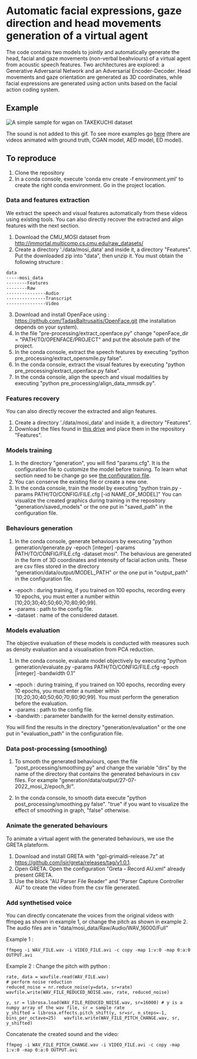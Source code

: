 # Automatic facial expressions, gaze direction and head movements generation of a virtual agent

The code contains two models to jointly and automatically generate the head, facial and gaze movements (non-verbal beahviours) of a virtual agent from acoustic speech features. Two architectures are explored: a Generative Adversarial Network and an Adversarial Encoder-Decoder. Head movements and gaze orientation are generated as 3D coordinates, while facial expressions are generated using action units based on the facial action coding system. 

## Example

![A simple sample for wgan on TAKEKUCHI dataset](docs/example.gif)

The sound is not added to this gif. To see more examples go [here](https://www.youtube.com/channel/UCCds0WJg3qbwYtUKSjKJqzw/featured) (there are videos animated with ground truth, CGAN model, AED model, ED model).

## To reproduce
1. Clone the repository
2. In a conda console, execute 'conda env create -f environment.yml' to create the right conda environment. Go in the project location.

### Data and features extraction 
We extract the speech and visual features automatically from these videos using existing tools. You can also directly recover the extracted and align features with the next section.

1. Download the CMU_MOSI dataset from http://immortal.multicomp.cs.cmu.edu/raw_datasets/
2. Create a directory './data/mosi_data' and inside it, a directory "Features". Put the downloaded zip into "data", then unzip it. You must obtain the following structure :
```
data
-----mosi_data
--------Features
--------Raw
---------------Audio
---------------Transcript
---------------Video
```
3. Download and install OpenFace using : https://github.com/TadasBaltrusaitis/OpenFace.git (the installation depends on your system). 
4. In the file "pre-processing/extract_openface.py" change "openFace_dir = "PATH/TO/OPENFACE/PROJECT" and put the absolute path of the project.
5. In the conda console, extract the speech features by executing "python pre_processing/extract_opensmile.py false".
6. In the conda console, extract the visual features by executing "python pre_processing/extract_openface.py false".
7. In the conda console, align the speech and visual modalities by executing "python pre_processing/align_data_mmsdk.py".

### Features recovery
You can also directly recover the extracted and align features.

1. Create a directory './data/mosi_data' and inside it, a directory "Features".
2. Download the files found in [this drive](https://drive.google.com/drive/folders/1ZEV_I7qQTPlKRULAZ90Nf6P9C7yU6rQZ?usp=sharing) and place them in the repository "Features".

### Models training
1. In the directory "generation", you will find "params.cfg". 
It is the configuration file to customize the model before training. 
To learn what section need to be change go see [the configuration file](docs/config_file.md).
2. You can conserve the existing file or create a new one. 
3. In the conda console, train the model by executing "python train.py -params PATH/TO/CONFIG/FILE.cfg [-id NAME_OF_MODEL]"
You can visualize the created graphics during training in the repository "generation/saved_models" or the one put in "saved_path" in the configuration file. 

### Behaviours generation
1. In the conda console, generate behaviours by executing "python generation/generate.py -epoch [integer] -params PATH/TO/CONFIG/FILE.cfg -dataset mosi". The behavious are generated in the form of 3D coordinates and intensity of facial action units. These are csv files stored in the directory "generation/data/output/MODEL_PATH" or the one put in "output_path" in the configuration file.

- -epoch : during training, if you trained on 100 epochs, recording every 10 epochs, you must enter a number within [10;20;30;40;50;60;70;80;90;99].
- -params : path to the config file. 
- -dataset : name of the considered dataset. 

### Models evaluation
The objective evaluation of these models is conducted with measures such as density evaluation
and a visualisation from PCA reduction.

1.  In the conda console, evaluate model objectively by executing "python generation/evaluate.py -params PATH/TO/CONFIG/FILE.cfg -epoch [integer] -bandwidth 0.1"

- -epoch : during training, if you trained on 100 epochs, recording every 10 epochs, you must enter a number within [10;20;30;40;50;60;70;80;90;99]. You must perform the generation before the evaluation. 
- -params : path to the config file. 
- -bandwith : parameter bandwith for the kernel density estimation. 

You will find the results in the directory "generation/evaluation" or the one put in "evaluation_path" in the configuration file.

### Data post-processing (smoothing)
1. To smooth the generated behaviours, open the file "post_processing/smoothing.py" and change the variable "dirs" by the name of the directory that contains the generated behaviours in csv files. For example "generation/data/output/27-07-2022_mosi_2/epoch_9/".

2. In the conda console, to smooth data execute "python post_processing/smoothing.py false". "true" if you want to visualize the effect of smoothing in graph, "false" otherwise. 

### Animate the generated behaviours
To animate a virtual agent with the generated behaviours, we use the GRETA plateform. 

1. Download and install GRETA with "gpl-grimaldi-release.7z" at https://github.com/isir/greta/releases/tag/v1.0.1.
2. Open GRETA. Open the configuration "Greta - Record AU.xml" already present GRETA. 
3. Use the block "AU Parser File Reader" and "Parser Capture Controller AU" to create the video from the csv file generated. 

### Add synthetised voice 
You can directly concatenate the voices from the original videos with ffmpeg as shown in example 1, or change the pitch as shown in example 2. The audio files are in "data/mosi_data/Raw/Audio/WAV_16000/Full"

Example 1 : 
```
ffmpeg -i WAV_FILE.wav -i VIDEO_FILE.avi -c copy -map 1:v:0 -map 0:a:0 OUTPUT.avi
```

Example 2 : 
Change the pitch with python : 
```
rate, data = wavfile.read(WAV_FILE.wav)
# perform noise reduction
reduced_noise = nr.reduce_noise(y=data, sr=rate)
wavfile.write(WAV_FILE_REDUCED_NOISE.wav, rate, reduced_noise)
    
y, sr = librosa.load(WAV_FILE_REDUCED_NOISE.wav, sr=16000) # y is a numpy array of the wav file, sr = sample rate
y_shifted = librosa.effects.pitch_shift(y, sr=sr, n_steps=-1, bins_per_octave=25)   wavfile.write(WAV_FILE_PITCH_CHANGE.wav, sr, y_shifted)
```

Concatenate the created sound and the video:
```
ffmpeg -i WAV_FILE_PITCH_CHANGE.wav -i VIDEO_FILE.avi -c copy -map 1:v:0 -map 0:a:0 OUTPUT.avi
```
